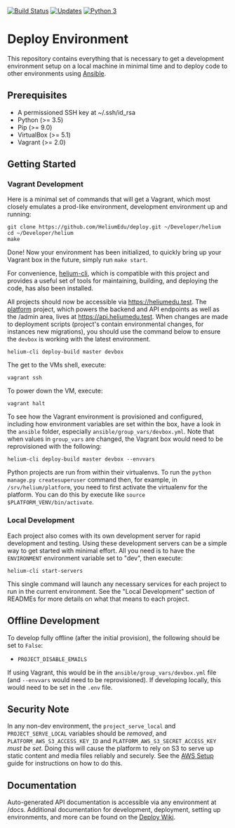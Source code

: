 [![Build Status](https://travis-ci.org/HeliumEdu/deploy.svg?branch=master)](https://travis-ci.org/HeliumEdu/deploy)
[![Updates](https://pyup.io/repos/github/HeliumEdu/deploy/shield.svg)](https://pyup.io/repos/github/HeliumEdu/deploy/)
[![Python 3](https://pyup.io/repos/github/HeliumEdu/deploy/python-3-shield.svg)](https://pyup.io/repos/github/HeliumEdu/deploy/)


# Deploy Environment

This repository contains everything that is necessary to get a development environment setup on a local machine in
minimal time and to deploy code to other environments using [Ansible](https://www.ansible.com/).

## Prerequisites

* A permissioned SSH key at ~/.ssh/id_rsa
* Python (>= 3.5)
* Pip (>= 9.0)
* VirtualBox (>= 5.1)
* Vagrant (>= 2.0)

## Getting Started

### Vagrant Development
Here is a minimal set of commands that will get a Vagrant, which most closely emulates a prod-like environment,
development environment up and running:

```
git clone https://github.com/HeliumEdu/deploy.git ~/Developer/helium
cd ~/Developer/helium
make
```

Done! Now your environment has been initialized, to quickly bring up your Vagrant box in the future, simply run `make start`.

For convenience, [helium-cli](https://github.com/HeliumEdu/heliumcli#readme), which is compatible with this
project and provides a useful set of tools for maintaining, building, and deploying the code, has also been installed.

All projects should now be accessible via https://heliumedu.test. The [platform](https://github.com/HeliumEdu/platform) project, which powers the backend and
API endpoints as well as the /admin area, lives at https://api.heliumedu.test. When changes are made to deployment
scripts (project's contain environmental changes, for instances new migrations), you should use the command below to
ensure the `devbox` is working with the latest environment.

```
helium-cli deploy-build master devbox
```

The get to the VMs shell, execute:

```
vagrant ssh
```

To power down the VM, execute:

```
vagrant halt
```

To see how the Vagrant environment is provisioned and configured, including how environment variables are set within
the box, have a look in the `ansible` folder, especially `ansible/group_vars/devbox.yml`. Note that when values in
`group_vars` are changed, the Vagrant box would need to be reprovisioned with the following:

```
helium-cli deploy-build master devbox --envvars
```

Python projects are run from within their virtualenvs. To run the `python manage.py createsuperuser` command then,
for example, in `/srv/helium/platform`, you need to first activate the virtualenv for the platform. You can do this by
execute like `source $PLATFORM_VENV/bin/activate`.

### Local Development
Each project also comes with its own development server for rapid development and testing. Using these development
servers can be a simple way to get started with minimal effort. All you need is to have the `ENVIRONMENT` environment
variable set to "dev", then execute:

```
helium-cli start-servers
```

This single command will launch any necessary services for each project to run in the current environment. See the
"Local Development" section of READMEs for more details on what that means to each project.

## Offline Development

To develop fully offline (after the initial provision), the following should be set to `False`:

* `PROJECT_DISABLE_EMAILS`

If using Vagrant, this would be in the `ansible/group_vars/devbox.yml` file (and `--envvars` would need to be
reprovisioned). If developing locally, this would need to be set in the `.env` file.

## Security Note

In any non-dev environment, the `project_serve_local` and `PROJECT_SERVE_LOCAL` variables should be _removed_, and
`PLATFORM_AWS_S3_ACCESS_KEY_ID` and `PLATFORM_AWS_S3_SECRET_ACCESS_KEY` _must be set_. Doing this will cause the
platform to rely on S3 to serve up static content and media files reliably and securely. See the [AWS Setup](
https://github.com/HeliumEdu/deploy/wiki/External-Services#using-s3)
guide for instructions on how to do this.

## Documentation

Auto-generated API documentation is accessible via any environment at /docs. Additional documentation for development,
deployment, setting up environments, and more can be found on the [Deploy Wiki](https://github.com/HeliumEdu/deploy/wiki).
